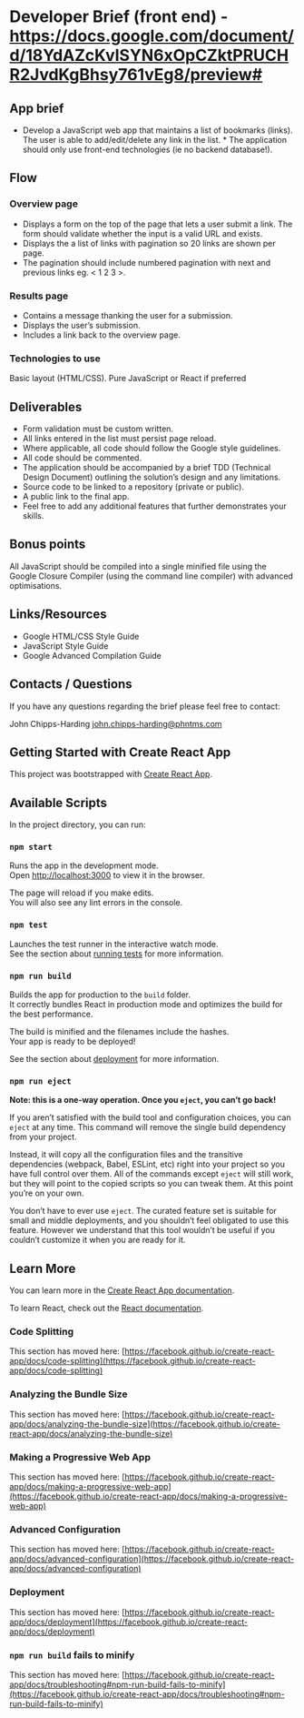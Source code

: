 # Developer Brief (front end) - https://docs.google.com/document/d/18YdAZcKvISYN6xOpCZktPRUCHR2JvdKgBhsy761vEg8/preview#

## App brief
* Develop a JavaScript web app that maintains a list of bookmarks (links). The user is able to add/edit/delete any link in the list.  * The application should only use front-end technologies (ie no backend database!).

## Flow
### Overview page 
* Displays a form on the top of the page that lets a user submit a link. The form should validate whether the input is a valid URL and exists.
* Displays the a list of links with pagination so 20 links are shown per page. 
* The pagination should include numbered pagination with next and previous links eg. < 1 2 3 >.

### Results page
* Contains a message thanking the user for a submission.
* Displays the user’s submission.
* Includes a link back to the overview page.

### Technologies to use
Basic layout (HTML/CSS).
Pure JavaScript or React if preferred

## Deliverables
* Form validation must be custom written.
* All links entered in the list must persist page reload.
* Where applicable, all code should follow the Google style guidelines.
* All code should be commented.
* The application should be accompanied by a brief TDD (Technical Design Document) outlining the solution’s design and any limitations.
* Source code to be linked to a repository (private or public).
* A public link to the final app.
* Feel free to add any additional features that further demonstrates your skills.

## Bonus points
All JavaScript should be compiled into a single minified file using the Google Closure Compiler (using the command line compiler) with advanced optimisations. 

## Links/Resources
* Google HTML/CSS Style Guide
* JavaScript Style Guide
* Google Advanced Compilation Guide

## Contacts / Questions
If you have any questions regarding the brief please feel free to contact:

John Chipps-Harding
john.chipps-harding@phntms.com

## Getting Started with Create React App

This project was bootstrapped with [Create React App](https://github.com/facebook/create-react-app).

## Available Scripts

In the project directory, you can run:

### `npm start`

Runs the app in the development mode.\
Open [http://localhost:3000](http://localhost:3000) to view it in the browser.

The page will reload if you make edits.\
You will also see any lint errors in the console.

### `npm test`

Launches the test runner in the interactive watch mode.\
See the section about [running tests](https://facebook.github.io/create-react-app/docs/running-tests) for more information.

### `npm run build`

Builds the app for production to the `build` folder.\
It correctly bundles React in production mode and optimizes the build for the best performance.

The build is minified and the filenames include the hashes.\
Your app is ready to be deployed!

See the section about [deployment](https://facebook.github.io/create-react-app/docs/deployment) for more information.

### `npm run eject`

**Note: this is a one-way operation. Once you `eject`, you can’t go back!**

If you aren’t satisfied with the build tool and configuration choices, you can `eject` at any time. This command will remove the single build dependency from your project.

Instead, it will copy all the configuration files and the transitive dependencies (webpack, Babel, ESLint, etc) right into your project so you have full control over them. All of the commands except `eject` will still work, but they will point to the copied scripts so you can tweak them. At this point you’re on your own.

You don’t have to ever use `eject`. The curated feature set is suitable for small and middle deployments, and you shouldn’t feel obligated to use this feature. However we understand that this tool wouldn’t be useful if you couldn’t customize it when you are ready for it.

## Learn More

You can learn more in the [Create React App documentation](https://facebook.github.io/create-react-app/docs/getting-started).

To learn React, check out the [React documentation](https://reactjs.org/).

### Code Splitting

This section has moved here: [https://facebook.github.io/create-react-app/docs/code-splitting](https://facebook.github.io/create-react-app/docs/code-splitting)

### Analyzing the Bundle Size

This section has moved here: [https://facebook.github.io/create-react-app/docs/analyzing-the-bundle-size](https://facebook.github.io/create-react-app/docs/analyzing-the-bundle-size)

### Making a Progressive Web App

This section has moved here: [https://facebook.github.io/create-react-app/docs/making-a-progressive-web-app](https://facebook.github.io/create-react-app/docs/making-a-progressive-web-app)

### Advanced Configuration

This section has moved here: [https://facebook.github.io/create-react-app/docs/advanced-configuration](https://facebook.github.io/create-react-app/docs/advanced-configuration)

### Deployment

This section has moved here: [https://facebook.github.io/create-react-app/docs/deployment](https://facebook.github.io/create-react-app/docs/deployment)

### `npm run build` fails to minify

This section has moved here: [https://facebook.github.io/create-react-app/docs/troubleshooting#npm-run-build-fails-to-minify](https://facebook.github.io/create-react-app/docs/troubleshooting#npm-run-build-fails-to-minify)
